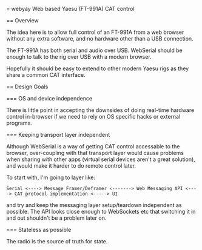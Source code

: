 = webyay
Web based Yaesu (FT-991A) CAT control


== Overview

The idea here is to allow full control of an FT-991A from a web browser without any extra software, and no hardware other than a USB connection.

The FT-991A has both serial and audio over USB.  WebSerial should be enough to talk to the rig over USB with a modern browser.

Hopefully it should be easy to extend to other modern Yaesu rigs as they share a common CAT interface.

== Design Goals

=== OS and device independence

There is little point in accepting the downsides of doing real-time hardware control in-browser if we need to rely on OS specific hacks or external programs.

=== Keeping transport layer independent

Although WebSerial is a way of getting CAT control accessable to the browser, over-coupling with that transport layer would cause problems when sharing with other apps (virtual serial devices aren't a great solution), and would make it harder to do remote control later.

To start with, I'm going to layer like:

    Serial <----> Message Framer/Deframer <-------> Web Messaging API <----> CAT protocol implementation <-----> UI

and try and keep the messaging layer setup/teardown independent as possible.   The API looks close enough to WebSockets etc that switching it in and out shouldn't be a problem later on.

=== Stateless as possible

The radio is the source of truth for state.
